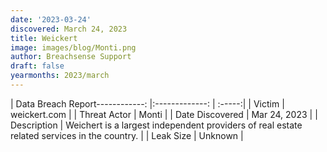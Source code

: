 ```yaml
---
date: '2023-03-24'
discovered: March 24, 2023
title: Weickert
image: images/blog/Monti.png
author: Breachsense Support
draft: false
yearmonths: 2023/march
---
```


| Data Breach Report------------:     |:-------------:    | :-----:|
| Victim      | weickert.com      | 
| Threat Actor      | Monti      | 
| Date Discovered      | Mar 24, 2023      | 
| Description      | Weichert is a largest independent providers of real estate related services in the country.      | 
| Leak Size      | Unknown      | 

